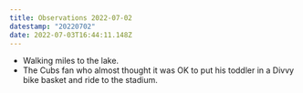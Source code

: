 ```yaml
---
title: Observations 2022-07-02
datestamp: "20220702"
date: 2022-07-03T16:44:11.148Z
---
```

- Walking miles to the lake.
- The Cubs fan who almost thought it was OK to put his toddler in a Divvy bike basket and ride to the stadium.